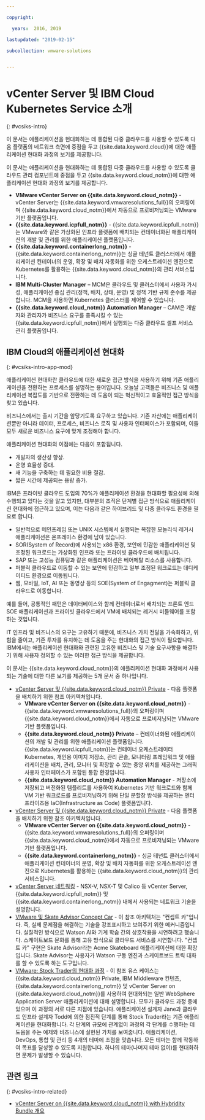 ```yaml
---

copyright:

  years:  2016, 2019

lastupdated: "2019-02-15"

subcollection: vmware-solutions


---
```


# vCenter Server 및 IBM Cloud Kubernetes Service 소개
{: #vcsiks-intro}

이 문서는 애플리케이션을 현대화하는 데 통합된 다중 클라우드를 사용할 수 있도록 다음 플랫폼의 네트워크 측면에 중점을 두고 {{site.data.keyword.cloud}}에 대한 애플리케이션 현대화 과정의 보기를 제공합니다.

이 문서는 애플리케이션을 현대화하는 데 통합된 다중 클라우드를 사용할 수 있도록 클라우드 관리 컴포넌트에 중점을 두고 {{site.data.keyword.cloud_notm}}에 대한 애플리케이션 현대화 과정의 보기를 제공합니다.

- **VMware vCenter Server on {{site.data.keyword.cloud_notm}}** - vCenter Server는 {{site.data.keyword.vmwaresolutions_full}}의 오퍼링이며 {{site.data.keyword.cloud_notm}}에서 자동으로 프로비저닝되는 VMware 기반 플랫폼입니다.
- **{{site.data.keyword.icpfull_notm}}** - {{site.data.keyword.icpfull_notm}}는 VMware와 같은 가상화된 인프라 플랫폼에 배치되는 컨테이너화된 애플리케이션의 개발 및 관리를 위한 애플리케이션 플랫폼입니다.
- **{{site.data.keyword.containerlong_notm}}** - {{site.data.keyword.containerlong_notm}}는 싱글 테넌트 클러스터에서 애플리케이션 컨테이너의 운영, 확장 및 배치 자동화를 위한 오케스트레이션 엔진으로 Kubernetes를 활용하는 {{site.data.keyword.cloud_notm}}의 관리 서비스입니다.
- **IBM Multi-Cluster Manager** – MCM은 클라우드 및 클러스터에서 사용자 가시성, 애플리케이션 중심 관리(정책, 배치, 상태, 운영) 및 정책 기반 규제 준수를 제공합니다. MCM을 사용하면 Kubernetes 클러스터를 제어할 수 있습니다.
- **{{site.data.keyword.cloud_notm}} Automation Manager** – CAM은 개발자와 관리자가 비즈니스 요구를 충족시킬 수 있는 {{site.data.keyword.icpfull_notm}}에서 실행되는 다중 클라우드 셀프 서비스 관리 플랫폼입니다.

## IBM Cloud의 애플리케이션 현대화
{: #vcsiks-intro-app-mod}

애플리케이션 현대화란 클라우드에 대한 새로운 접근 방식을 사용하기 위해 기존 애플리케이션을 전환하는 프로세스를 설명하는 용어입니다. 오늘날 고객들은 비즈니스 및 애플리케이션 복잡도를 기반으로 전환하는 데 도움이 되는 혁신적이고 효율적인 접근 방식을 찾고 있습니다.

비즈니스에서는 출시 기간을 앞당기도록 요구하고 있습니다. 기존 자산에는 애플리케이션뿐만 아니라 데이터, 프로세스, 비즈니스 로직 및 사용자 인터페이스가 포함되며, 이들 모두 새로운 비즈니스 요구에 맞게 조정해야 합니다.

애플리케이션 현대화의 이점에는 다음이 포함됩니다.
- 개발자의 생산성 향상.
- 운영 효율성 증대.
- 새 기능을 구축하는 데 필요한 비용 절감.
- 짧은 시간에 제공되는 용량 증가.

IBM은 프라이빗 클라우드 도입의 70%가 애플리케이션 환경을 현대화할 필요성에 의해 수행되고 있다는 것을 알고 있지만, 대부분의 조직은 단계별 접근 방식으로 애플리케이션 현대화에 접근하고 있으며, 이는 다음과 같은 하이브리드 및 다중 클라우드 환경을 필요로 합니다.
- 일반적으로 메인프레임 또는 UNIX 시스템에서 실행되는 복잡한 모놀리식 레거시 애플리케이션은 온프레미스 환경에 남아 있습니다.
- SOR(System of Record)에 사용되는 x86 환경, 보안에 민감한 애플리케이션 및 조정된 워크로드는 가상화된 인프라 또는 프라이빗 클라우드에 배치됩니다.
- SAP 또는 고성능 컴퓨팅과 같은 애플리케이션은 베어메탈 리소스를 사용합니다.
- 퍼블릭 클라우드로 이동할 수 있는 보안에 민감하고 일부 조정된 워크로드는 데디케이티드 환경으로 이동됩니다.
- 웹, 모바일, IoT, AI 또는 동영상 등의 SOE(System of Engagment)는 퍼블릭 클라우드로 이동합니다.

예를 들어, 공통적인 패턴은 데이터베이스와 함께 컨테이너로서 배치되는 프론트 엔드 SOE 애플리케이션과 프라이빗 클라우드에서 VM에 배치되는 레거시 미들웨어를 포함하는 것입니다.

IT 인프라 및 비즈니스의 요구는 고유하기 때문에, 비즈니스 가치 전달을 가속화하고, 위험을 줄이고, 기존 투자를 유지하는 데 도움을 주는 현대화의 접근 방식이 필요합니다. IBM에서는 애플리케이션 현대화와 관련된 고유한 비즈니스 및 기술 요구사항을 해결하기 위해 사용자 정의할 수 있는 이러한 접근 방식을 제공합니다.

이 문서는 {{site.data.keyword.cloud_notm}}의 애플리케이션 현대화 과정에서
사용되는 기술에 대한 다른 보기를 제공하는 5개 문서 중 하나입니다.

* [vCenter Server 및 {{site.data.keyword.cloud_notm}} Private](/docs/services/vmwaresolutions/archiref/vcsicp?topic=vmware-solutions-vcsicp-intro) - 다음 플랫폼을 배치하기 위한 참조 아키텍처입니다.
  - **VMware vCenter Server on {{site.data.keyword.cloud_notm}}** - {{site.data.keyword.vmwaresolutions_full}}의 오퍼링이며 {{site.data.keyword.cloud_notm}}에서 자동으로 프로비저닝되는 VMware 기반 플랫폼입니다.
  - **{{site.data.keyword.cloud_notm}} Private** – 컨테이너화된 애플리케이션의 개발 및 관리를 위한 애플리케이션 플랫폼입니다. {{site.data.keyword.icpfull_notm}}는 컨테이너 오케스트레이터 Kubernetes, 개인용 이미지 저장소, 관리 콘솔, 모니터링 프레임워크 및 애플리케이션을 배치, 관리, 모니터 및 확장할 수 있는 중앙 위치를 제공하는 그래픽 사용자 인터페이스가 포함된 통합 환경입니다.
  - **{{site.data.keyword.cloud_notm}} Automation Manager** - 저장소에 저장되고 버전화된 템플리트를 사용하여 Kubernetes 기반 워크로드와 함께 VM 기반 워크로드를 프로비저닝하기 위해 단일 분할창 방식을 제공하는 엔터프라이즈용 IaC(Infrastructure as Code) 플랫폼입니다.
* [vCenter Server 및 {{site.data.keyword.cloud_notm}} Private](/docs/services/vmwaresolutions/archiref/vcsiks?topic=vmware-solutions-vcsiks-intro) - 다음 플랫폼을 배치하기 위한 참조 아키텍처입니다.
  - **VMware vCenter Server on {{site.data.keyword.cloud_notm}}** - {{site.data.keyword.vmwaresolutions_full}}의 오퍼링이며 {{site.data.keyword.cloud_notm}}에서 자동으로 프로비저닝되는 VMware 기반 플랫폼입니다.
  - **{{site.data.keyword.containerlong_notm}}** - 싱글 테넌트 클러스터에서 애플리케이션 컨테이너의 운영, 확장 및 배치 자동화를 위한 오케스트레이션 엔진으로 Kubernetes를 활용하는 {{site.data.keyword.cloud_notm}}의 관리 서비스입니다.
* [vCenter Server 네트워킹](/docs/services/vmwaresolutions/archiref/vcsnsxt?topic=vmware-solutions-vcsnsxt-intro) - NSX-V, NSX-T 및 Calico 등 vCenter Server, {{site.data.keyword.icpfull_notm}} 및 {{site.data.keyword.containerlong_notm}} 내에서 사용되는 네트워크 기술을 설명합니다.
* [VMware 및 Skate Advisor Concept Car](/docs/services/vmwaresolutions/archiref/vcscar?topic=vmware-solutions-vcscar-intro) - 이 참조 아키텍처는 "컨셉트 카"입니다. 즉, 실제 문제점을 해결하는 기술을 강조표시하고 보여주기 위한 메커니즘입니다. 실질적인 방식으로 Watson AI와 기계 학습 간의 상호작용을 시연하려고 했습니다. 스케이트보드 문화를 통해 고유 방식으로 클라우드 서비스를 시연합니다. "컨셉트 카" 구현은 Skate Advisor라는 Acme Skateboard 애플리케이션에 대한 확장입니다. Skate Advisor는 사용자가 Watson 구동 엔진과 스케이트보드 트릭 대화를 할 수 있도록 하는 도구입니다.
* [VMware: Stock Trader의 현대화 과정](/docs/services/vmwaresolutions/archiref/vcscontent?topic=vmware-solutions-vcscontent-modjourney) - 이 참조 유스 케이스는 {{site.data.keyword.cloud_notm}} Private, IBM Middleware 컨텐츠, {{site.data.keyword.containerlong_notm}} 및 vCenter Server on {{site.data.keyword.cloud_notm}}를 사용하여 현대화되는 일반 WebSphere Application Server 애플리케이션에 대해 설명합니다. 모두가 클라우드 과정 중에 있으며 이 과정의 서로 다른 지점에 있습니다. 애플리케이션 설계자 Jane과 클라우드 인프라 설계자 Todd에 의한 점진적 단계를 통해 Stock Trader라는 기존 애플리케이션을 현대화합니다. 각 단계의 규모에 관계없이 과정의 각 단계를 수행하는 데 도움을 주는 예제와 비즈니스에 실현된 가치를 보여줍니다. 애플리케이션, DevOps, 통합 및 관리 등 4개의 테마에 초점을 맞춥니다. 모든 테마는 함께 작동하여 목표를 달성할 수 있도록 지원합니다. 하나의 테마(나머지 테마 없이)를 현대화하면 문제가 발생할 수 있습니다.

## 관련 링크
{: #vcsiks-intro-related}

* [vCenter Server on {{site.data.keyword.cloud_notm}} with Hybridity Bundle 개요](/docs/services/vmwaresolutions/archiref/vcs?topic=vmware-solutions-vcs-hybridity-intro)
